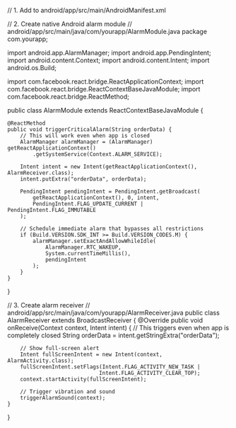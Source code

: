 // 1. Add to android/app/src/main/AndroidManifest.xml
<uses-permission android:name="android.permission.WAKE_LOCK" />
<uses-permission android:name="android.permission.DISABLE_KEYGUARD" />
<uses-permission android:name="android.permission.TURN_SCREEN_ON" />
<uses-permission android:name="android.permission.SCHEDULE_EXACT_ALARM" />

// 2. Create native Android alarm module
// android/app/src/main/java/com/yourapp/AlarmModule.java
package com.yourapp;

import android.app.AlarmManager;
import android.app.PendingIntent;
import android.content.Context;
import android.content.Intent;
import android.os.Build;

import com.facebook.react.bridge.ReactApplicationContext;
import com.facebook.react.bridge.ReactContextBaseJavaModule;
import com.facebook.react.bridge.ReactMethod;

public class AlarmModule extends ReactContextBaseJavaModule {
    
    @ReactMethod
    public void triggerCriticalAlarm(String orderData) {
        // This will work even when app is closed
        AlarmManager alarmManager = (AlarmManager) getReactApplicationContext()
            .getSystemService(Context.ALARM_SERVICE);
        
        Intent intent = new Intent(getReactApplicationContext(), AlarmReceiver.class);
        intent.putExtra("orderData", orderData);
        
        PendingIntent pendingIntent = PendingIntent.getBroadcast(
            getReactApplicationContext(), 0, intent, 
            PendingIntent.FLAG_UPDATE_CURRENT | PendingIntent.FLAG_IMMUTABLE
        );
        
        // Schedule immediate alarm that bypasses all restrictions
        if (Build.VERSION.SDK_INT >= Build.VERSION_CODES.M) {
            alarmManager.setExactAndAllowWhileIdle(
                AlarmManager.RTC_WAKEUP, 
                System.currentTimeMillis(), 
                pendingIntent
            );
        }
    }
}

// 3. Create alarm receiver
// android/app/src/main/java/com/yourapp/AlarmReceiver.java
public class AlarmReceiver extends BroadcastReceiver {
    @Override
    public void onReceive(Context context, Intent intent) {
        // This triggers even when app is completely closed
        String orderData = intent.getStringExtra("orderData");
        
        // Show full-screen alert
        Intent fullScreenIntent = new Intent(context, AlarmActivity.class);
        fullScreenIntent.setFlags(Intent.FLAG_ACTIVITY_NEW_TASK | 
                                 Intent.FLAG_ACTIVITY_CLEAR_TOP);
        context.startActivity(fullScreenIntent);
        
        // Trigger vibration and sound
        triggerAlarmSound(context);
    }
}
